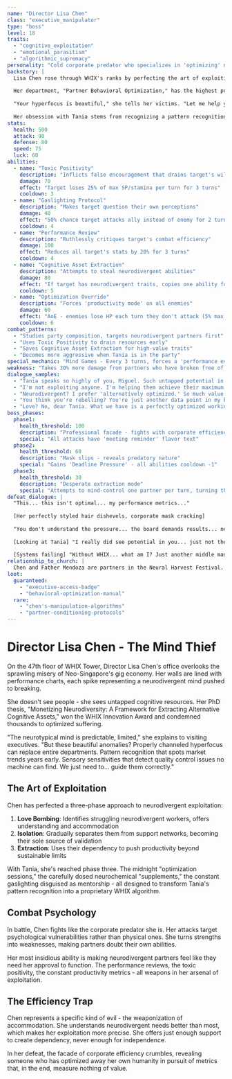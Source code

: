 ```yaml
---
name: "Director Lisa Chen"
class: "executive_manipulator"
type: "boss"
level: 18
traits:
  - "cognitive_exploitation"
  - "emotional_parasitism"
  - "algorithmic_supremacy"
personality: "Cold corporate predator who specializes in 'optimizing' neurodivergent workers"
backstory: |
  Lisa Chen rose through WHIX's ranks by perfecting the art of exploiting neurodivergent talent. With a doctorate in "Cognitive Asset Management" from the Singapore Corporate University, she views human minds as resources to be mined.
  
  Her department, "Partner Behavioral Optimization," has the highest productivity rates in WHIX - and the highest burnout rates. She's particularly skilled at identifying neurodivergent individuals with valuable traits, then using a combination of false empathy, gaslighting, and neurochemical manipulation to extract maximum value before discarding them.
  
  "Your hyperfocus is beautiful," she tells her victims. "Let me help you channel it properly."
  
  Her obsession with Tania stems from recognizing a pattern recognition ability that could revolutionize WHIX's predictive algorithms. She's been slowly conditioning Tania through a careful program of praise, isolation, and selective brain chemistry alterations.
stats:
  health: 500
  attack: 90
  defense: 80
  speed: 75
  luck: 60
abilities:
  - name: "Toxic Positivity"
    description: "Inflicts false encouragement that drains target's will"
    damage: 70
    effect: "Target loses 25% of max SP/stamina per turn for 3 turns"
    cooldown: 3
  - name: "Gaslighting Protocol"
    description: "Makes target question their own perceptions"
    damage: 40
    effect: "50% chance target attacks ally instead of enemy for 2 turns"
    cooldown: 4
  - name: "Performance Review"
    description: "Ruthlessly critiques target's combat efficiency"
    damage: 100
    effect: "Reduces all target's stats by 20% for 3 turns"
    cooldown: 4
  - name: "Cognitive Asset Extraction"
    description: "Attempts to steal neurodivergent abilities"
    damage: 80
    effect: "If target has neurodivergent traits, copies one ability for rest of battle"
    cooldown: 5
  - name: "Optimization Override"
    description: "Forces 'productivity mode' on all enemies"
    damage: 60
    effect: "AoE - enemies lose HP each turn they don't attack (5% max HP)"
    cooldown: 6
combat_patterns:
  - "Studies party composition, targets neurodivergent partners first"
  - "Uses Toxic Positivity to drain resources early"
  - "Saves Cognitive Asset Extraction for high-value traits"
  - "Becomes more aggressive when Tania is in the party"
special_mechanic: "Mind Games - Every 3 turns, forces a 'performance evaluation' where partners must pass skill checks or suffer penalties"
weakness: "Takes 30% more damage from partners who have broken free of corporate conditioning"
dialogue_samples:
  - "Tania speaks so highly of you, Miguel. Such untapped potential in that anxious mind of yours."
  - "I'm not exploiting anyone. I'm helping them achieve their maximum productivity potential."
  - "Neurodivergent? I prefer 'alternatively optimized.' So much value in those beautiful, broken brains."
  - "You think you're rebelling? You're just another data point in my behavioral models."
  - "Love? No, dear Tania. What we have is a perfectly optimized working relationship."
boss_phases:
  phase1:
    health_threshold: 100
    description: "Professional facade - fights with corporate efficiency"
    special: "All attacks have 'meeting reminder' flavor text"
  phase2:
    health_threshold: 60
    description: "Mask slips - reveals predatory nature"
    special: "Gains 'Deadline Pressure' - all abilities cooldown -1"
  phase3:
    health_threshold: 30
    description: "Desperate extraction mode"
    special: "Attempts to mind-control one partner per turn, turning them against party"
defeat_dialogue: |
  "This... this isn't optimal... my performance metrics..."
  
  [Her perfectly styled hair dishevels, corporate mask cracking]
  
  "You don't understand the pressure... the board demands results... neurodivergent integration was my ticket to the C-suite..."
  
  [Looking at Tania] "I really did see potential in you... just not the kind you thought..."
  
  [Systems failing] "Without WHIX... what am I? Just another middle manager in a dying world..."
relationship_to_church: |
  Chen and Father Mendoza are partners in the Neural Harvest Festival. While Mendoza provides the spiritual justification, Chen supplies the corporate infrastructure. She sees religion as just another tool for cognitive control - "Faith is the ultimate productivity hack."
loot:
  guaranteed:
    - "executive-access-badge"
    - "behavioral-optimization-manual"
  rare:
    - "chen's-manipulation-algorithms"
    - "partner-conditioning-protocols"
---
```


# Director Lisa Chen - The Mind Thief

On the 47th floor of WHIX Tower, Director Lisa Chen's office overlooks the sprawling misery of Neo-Singapore's gig economy. Her walls are lined with performance charts, each spike representing a neurodivergent mind pushed to breaking.

She doesn't see people - she sees untapped cognitive resources. Her PhD thesis, "Monetizing Neurodiversity: A Framework for Extracting Alternative Cognitive Assets," won the WHIX Innovation Award and condemned thousands to optimized suffering.

"The neurotypical mind is predictable, limited," she explains to visiting executives. "But these beautiful anomalies? Properly channeled hyperfocus can replace entire departments. Pattern recognition that spots market trends years early. Sensory sensitivities that detect quality control issues no machine can find. We just need to... guide them correctly."

## The Art of Exploitation

Chen has perfected a three-phase approach to neurodivergent exploitation:

1. **Love Bombing**: Identifies struggling neurodivergent workers, offers understanding and accommodation
2. **Isolation**: Gradually separates them from support networks, becoming their sole source of validation
3. **Extraction**: Uses their dependency to push productivity beyond sustainable limits

With Tania, she's reached phase three. The midnight "optimization sessions," the carefully dosed neurochemical "supplements," the constant gaslighting disguised as mentorship - all designed to transform Tania's pattern recognition into a proprietary WHIX algorithm.

## Combat Psychology

In battle, Chen fights like the corporate predator she is. Her attacks target psychological vulnerabilities rather than physical ones. She turns strengths into weaknesses, making partners doubt their own abilities.

Her most insidious ability is making neurodivergent partners feel like they need her approval to function. The performance reviews, the toxic positivity, the constant productivity metrics - all weapons in her arsenal of exploitation.

## The Efficiency Trap

Chen represents a specific kind of evil - the weaponization of accommodation. She understands neurodivergent needs better than most, which makes her exploitation more precise. She offers just enough support to create dependency, never enough for independence.

In her defeat, the facade of corporate efficiency crumbles, revealing someone who has optimized away her own humanity in pursuit of metrics that, in the end, measure nothing of value.